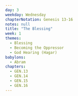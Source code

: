 ```yaml
---
day: 3
weekday: Wednesday
chapterNotation: Genesis 13-16
notes: null
title: "The Blessing"
week: 1
themes:
  - Blessing
  - Becoming the Oppressor
  - God Hearing (Hagar)
babylons:
  - Abram
chapters:
  - GEN.13
  - GEN.14
  - GEN.15
  - GEN.16
---
```

